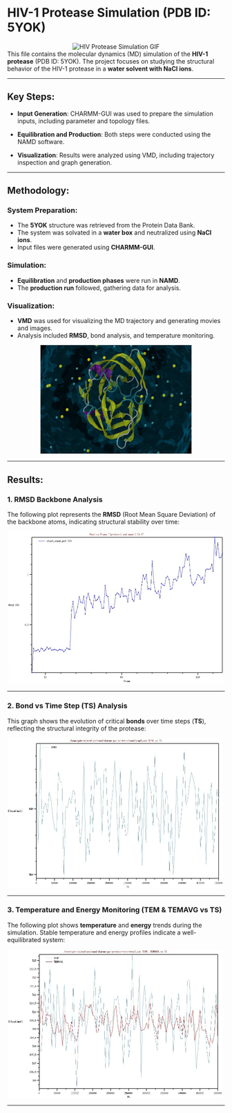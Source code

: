 # HIV-1 Protease Simulation (PDB ID: 5YOK)

<div align="center">
  <img src="https://github.com/gabimafuzo/NAMD/blob/eef890ad992f9ba255e50af4400bad1947774a50/HIV%20Protease%20-%205YOK/proteinacomp.gif" alt="HIV Protease Simulation GIF" width="600px">
</div

This file contains the molecular dynamics (MD) simulation of the **HIV-1 protease** (PDB ID: 5YOK). The project focuses on studying the structural behavior of the HIV-1 protease in a **water solvent with NaCl ions**.

---

## **Key Steps**:
- **Input Generation**: CHARMM-GUI was used to prepare the simulation inputs, including parameter and topology files.

- **Equilibration and Production**: Both steps were conducted using the NAMD software.

- **Visualization**: Results were analyzed using VMD, including trajectory inspection and graph generation.

---

## **Methodology**:

### **System Preparation**:
- The **5YOK** structure was retrieved from the Protein Data Bank.
- The system was solvated in a **water box** and neutralized using **NaCl ions**.
- Input files were generated using **CHARMM-GUI**.

### **Simulation**:
- **Equilibration** and **production phases** were run in **NAMD**.
- The **production run** followed, gathering data for analysis.

### **Visualization**:
- **VMD** was used for visualizing the MD trajectory and generating movies and images.
- Analysis included **RMSD**, bond analysis, and temperature monitoring.

<div align="center">
  <img src="https://github.com/gabimafuzo/NAMD/blob/987a7b9b28c0516edb13f9d7413b9b50bf659157/HIV%20Protease%20-%205YOK/doc/prot_img.jpg" alt="HIV Protease Simulation " width="350px">
</div>

---

## **Results**:

### **1. RMSD Backbone Analysis**
The following plot represents the **RMSD** (Root Mean Square Deviation) of the backbone atoms, indicating structural stability over time:

<div align="left">
  <img src="https://github.com/gabimafuzo/NAMD/blob/b668d687668c926dec2971f26645039c4ca231fc/HIV%20Protease%20-%205YOK/rmsdvsframe.jpeg" alt="RMSD Backbone Analysis" width="500px">
</div>

---

### **2. Bond vs Time Step (TS) Analysis**
This graph shows the evolution of critical **bonds** over time steps (**TS**), reflecting the structural integrity of the protease:

<div align="left">
  <img src="https://github.com/gabimafuzo/NAMD/blob/b668d687668c926dec2971f26645039c4ca231fc/HIV%20Protease%20-%205YOK/bondvsts.jpeg" alt="Bond vs Time Step (TS) Analysis" width="500px">
</div>

---

### **3. Temperature and Energy Monitoring (TEM & TEMAVG vs TS)**
The following plot shows **temperature** and **energy** trends during the simulation. Stable temperature and energy profiles indicate a well-equilibrated system:

<div align="left">
  <img src="https://github.com/gabimafuzo/NAMD/blob/b668d687668c926dec2971f26645039c4ca231fc/HIV%20Protease%20-%205YOK/tempvsts.jpeg" alt="Temperature and Energy Monitoring" width="500px">
</div>

---

